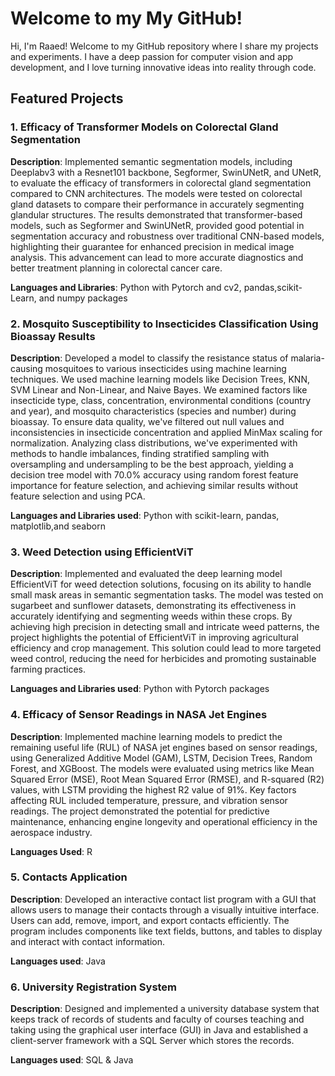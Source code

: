 # Welcome to my My GitHub!
Hi, I'm Raaed! Welcome to my GitHub repository where I share my projects and experiments. I have a deep passion for computer vision and app development, and I love turning innovative ideas into reality through code.
## Featured Projects

### 1. Efficacy of Transformer Models on Colorectal Gland Segmentation

**Description**: 
Implemented semantic segmentation models, including Deeplabv3 with a Resnet101 backbone, Segformer, SwinUNetR, and UNetR, to evaluate the efficacy of transformers in colorectal gland segmentation compared to CNN architectures. The models were tested on colorectal gland datasets to compare their performance in accurately segmenting glandular structures. The results demonstrated that transformer-based models, such as Segformer and SwinUNetR, provided good potential in segmentation accuracy and robustness over traditional CNN-based models, highlighting their guarantee for enhanced precision in medical image analysis. This advancement can lead to more accurate diagnostics and better treatment planning in colorectal cancer care.

**Languages and Libraries**: Python with Pytorch and cv2, pandas,scikit-Learn, and numpy packages

### 2. Mosquito Susceptibility to Insecticides Classification Using Bioassay Results

**Description**: 
Developed a model to classify the resistance status of malaria-causing mosquitoes to various insecticides using machine learning techniques. We used machine learning models like Decision Trees, KNN, SVM Linear and Non-Linear, and Naive Bayes. We examined factors like insecticide type, class, concentration, environmental conditions (country and year), and mosquito characteristics (species and number) during bioassay. To ensure data quality, we've filtered out null values and inconsistencies in insecticide concentration and applied MinMax scaling for normalization. Analyzing class distributions, we've experimented with methods to handle imbalances, finding stratified sampling with oversampling and undersampling to be the best approach, yielding a decision tree model with 70.0% accuracy using random forest feature importance for feature selection, and achieving similar results without feature selection and using PCA.

**Languages and Libraries used**: Python with scikit-learn, pandas, matplotlib,and seaborn

### 3. Weed Detection using EfficientViT

**Description**: 
Implemented and evaluated the deep learning model EfficientViT for weed detection solutions, focusing on its ability to handle small mask areas in semantic segmentation tasks. The model was tested on sugarbeet and sunflower datasets, demonstrating its effectiveness in accurately identifying and segmenting weeds within these crops. By achieving high precision in detecting small and intricate weed patterns, the project highlights the potential of EfficientViT in improving agricultural efficiency and crop management. This solution could lead to more targeted weed control, reducing the need for herbicides and promoting sustainable farming practices.

**Languages and Libraries used**: Python with Pytorch packages

### 4. Efficacy of Sensor Readings in NASA Jet Engines

**Description**: 
Implemented machine learning models to predict the remaining useful life (RUL) of NASA jet engines based on sensor readings, using Generalized Additive Model (GAM), LSTM, Decision Trees, Random Forest, and XGBoost. The models were evaluated using metrics like Mean Squared Error (MSE), Root Mean Squared Error (RMSE), and R-squared (R2) values, with LSTM providing the highest R2 value of 91%. Key factors affecting RUL included temperature, pressure, and vibration sensor readings. The project demonstrated the potential for predictive maintenance, enhancing engine longevity and operational efficiency in the aerospace industry.

**Languages Used**: R 

### 5. Contacts Application

**Description**: 
Developed an interactive contact list program with a GUI that allows users to manage their contacts through a visually intuitive interface. Users can add, remove, import, and export contacts efficiently. The program includes components like text fields, buttons, and tables to display and interact with contact information.

**Languages used**: Java

### 6. University Registration System

**Description**: 
Designed and implemented a university database system that keeps track of records of students and faculty of courses teaching and taking using the graphical user interface (GUI) in Java and established a client-server framework with a SQL Server which stores the records.

**Languages used**: SQL & Java
